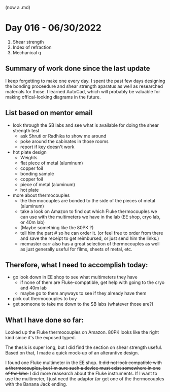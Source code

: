 (now a .md)

# Day 016 - 06/30/2022
1. Shear strength 
2. Index of refraction
3. Mechanical q 

## Summary of work done since the last update
I keep forgetting to make one every day. I spent the past few days designing the bonding proceedure and shear strength aparatus as well as researched materials for those. I learned AutoCad, which will probably be valuable for making offical-looking diagrams in the future.

## List based on mentor email
- look through the SB labs and see what is available for doing the shear strength test
  - ask Shruti or Radhika to show me around
  - poke around the cabinates in those rooms
  - report if key doesn't work
- hot plate design
  - Weights
  - flat piece of metal (aluminum)
  - copper foil
  - bonding sample
  - copper foil
  - piece of metal (aluminum)
  - hot plate
- more about thermocouples
  - the thermocouples are bonded to the side of the pieces of metal (aluminum)
  - take a look on Amazon to find out which Fluke thermocouples we can use with the multimeters we have in the lab (EE shop, cryo lab, or 40m lab)
  - (Maybe something like the 80PK ?)
  - tell him the part # so he can order it. (or feel free to order from there and save the receipt to get reimbursed, or just send him the links.)
  - mcmaster carr also has a great selection of thermocouples as well as just generally useful for films, sheets of metal, etc.

## Therefore, what I need to accomplish today:
- go look down in EE shop to see what multimeters they have
  - if none of them are Fluke-compatible, get help with going to the cryo and 40m lab
  - maybe go to them anyways to see if they already have them
- pick out thermocouples to buy
- get someone to take me down to the SB labs (whatever those are?)

## What I have done so far:
Looked up the Fluke thermocouples on Amazon. 80PK looks like the right kind since it's the exposed typed.

The thesis is super long, but I did find the section on shear strength useful. Based on that, I made a quick mock-up of an alterantive design.

I found one Fluke multimeter in the EE shop. ~~It did not look compatible with a thermocouples, but I'm sure such a device must exist somewhere in one of the labs.~~ I did more reasearch about the Fluke instruments. If I want to use the multimeter, I just need the adaptor (or get one of the thermocouples with the Banana Jack ending.
